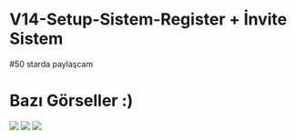 # V14-Setup-Sistem-Register + İnvite Sistem


#50 starda paylaşcam


 # Bazı Görseller :)  

<img  src="https://cdn.discordapp.com/attachments/1068238178751881256/1110397925969903686/image.png">
<img  src="https://cdn.discordapp.com/attachments/1068238178751881256/1110397776732377108/image.png">
<img  src="https://cdn.discordapp.com/attachments/1068238178751881256/1110397596574425220/image.png">
